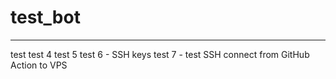 # test_bot

---


test
test 4
test 5
test 6 - SSH keys
test 7 - test SSH connect from GitHub Action to VPS
